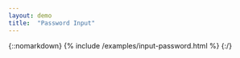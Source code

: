 ```yaml
---
layout: demo
title:  "Password Input"
---
```


{::nomarkdown}
{% include /examples/input-password.html %}
{:/}